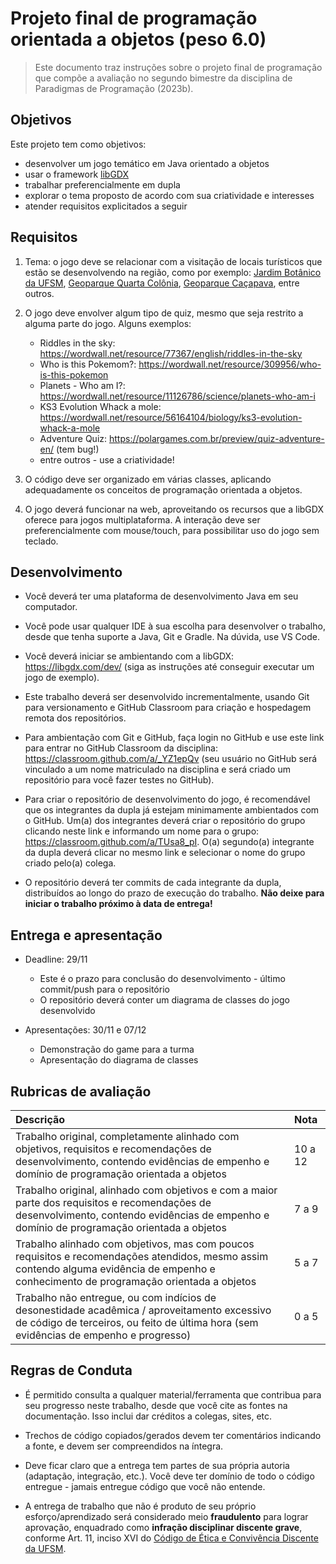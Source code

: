 <!--
author:   Andrea Charão

email:    andrea@inf.ufsm.br

version:  0.0.1

language: PT-BR

narrator: Brazilian Portuguese Female

comment:  Material de apoio para a disciplina
          ELC106 - Algoritmo e Programação,
          da Universidade Federal de Santa Maria

translation: English  translations/English.md

-->
<!--
nvm use v14.21.1
liascript-devserver --input README.md --port 3001 --live
link:     https://cdn.jsdelivr.net/gh/liascript/custom-style/custom.min.css
          https://cdn.jsdelivr.net/gh/andreainfufsm/elc106-2023a/classes/12/custom.css

-->


# Projeto final de programação orientada a objetos (peso 6.0)


> Este documento traz instruções sobre o projeto final de programação que compõe a avaliação no segundo bimestre da disciplina de Paradigmas de Programação (2023b).





## Objetivos

Este projeto tem como objetivos:

- desenvolver um jogo temático em Java orientado a objetos
- usar o framework [libGDX](https://libgdx.com/)
- trabalhar preferencialmente em dupla 
- explorar o tema proposto de acordo com sua criatividade e interesses
- atender requisitos explicitados a seguir

## Requisitos

1. Tema: o jogo deve se relacionar com a visitação de locais turísticos que estão se desenvolvendo na região, como por exemplo: [Jardim Botânico da UFSM](https://www.ufsm.br/orgaos-suplementares/jardim-botanico), [Geoparque Quarta Colônia](https://www.geoparquequartacolonia.com.br), [Geoparque Caçapava](https://geoparquecacapava.com.br/), entre outros.

2. O jogo deve envolver algum tipo de quiz, mesmo que seja restrito a alguma parte do jogo. Alguns exemplos:
   
   - Riddles in the sky: https://wordwall.net/resource/77367/english/riddles-in-the-sky
   - Who is this Pokemom?: https://wordwall.net/resource/309956/who-is-this-pokemon
   - Planets - Who am I?: https://wordwall.net/resource/11126786/science/planets-who-am-i
   - KS3 Evolution Whack a mole: https://wordwall.net/resource/56164104/biology/ks3-evolution-whack-a-mole
   - Adventure Quiz: https://polargames.com.br/preview/quiz-adventure-en/ (tem bug!)
   - entre outros - use a criatividade!


3. O código deve ser organizado em várias classes, aplicando adequadamente os conceitos de programação orientada a objetos.

4. O jogo deverá funcionar na web, aproveitando os recursos que a libGDX oferece para jogos multiplataforma. A interação deve ser preferencialmente com mouse/touch, para possibilitar uso do jogo sem teclado.


## Desenvolvimento

- Você deverá ter uma plataforma de desenvolvimento Java em seu computador.

- Você pode usar qualquer IDE à sua escolha para desenvolver o trabalho, desde que tenha suporte a Java, Git e Gradle. Na dúvida, use VS Code.

- Você deverá iniciar se ambientando com a libGDX: https://libgdx.com/dev/ (siga as instruções até conseguir executar um jogo de exemplo).

- Este trabalho deverá ser desenvolvido incrementalmente, usando Git para versionamento e GitHub Classroom para criação e hospedagem remota dos repositórios.

- Para ambientação com Git e GitHub, faça login no GitHub e use este link para entrar no GitHub Classroom da disciplina: https://classroom.github.com/a/_YZ1epQv (seu usuário no GitHub será vinculado a um nome matriculado na disciplina e será criado um repositório para você fazer testes no GitHub).

- Para criar o repositório de desenvolvimento do jogo, é recomendável que os integrantes da dupla já estejam minimamente ambientados com o GitHub. Um(a) dos integrantes deverá criar o repositório do grupo clicando neste link e informando um nome para o grupo: https://classroom.github.com/a/TUsa8_pI. O(a) segundo(a) integrante da dupla deverá clicar no mesmo link e selecionar o nome do grupo criado pelo(a) colega.

- O repositório deverá ter commits de cada integrante da dupla, distribuídos ao longo do prazo de execução do trabalho. **Não deixe para iniciar o trabalho próximo à data de entrega!**


## Entrega e apresentação


- Deadline: 29/11

  - Este é o prazo para conclusão do desenvolvimento - último commit/push para o repositório
  - O repositório deverá conter um diagrama de classes do jogo desenvolvido

- Apresentações: 30/11 e 07/12

  - Demonstração do game para a turma
  - Apresentação do diagrama de classes



## Rubricas de avaliação

<!-- data-type="none" -->
| Descrição   | Nota   |
| :--------- | :--------- |
| Trabalho original, completamente alinhado com objetivos, requisitos e recomendações de desenvolvimento, contendo evidências de empenho e domínio de programação orientada a objetos | 10 a 12 |
| Trabalho original, alinhado com objetivos e com a maior parte dos requisitos e recomendações de desenvolvimento, contendo evidências de empenho e domínio de programação orientada a objetos | 7 a 9 |
| Trabalho alinhado com objetivos, mas com poucos requisitos e recomendações atendidos, mesmo assim contendo alguma evidência de empenho e conhecimento de programação orientada a objetos  | 5 a 7 |
| Trabalho não entregue, ou com indícios de desonestidade acadêmica / aproveitamento excessivo de código de terceiros, ou feito de última hora (sem evidências de empenho e progresso)  | 0 a 5 |

## Regras de Conduta


- É permitido consulta a qualquer material/ferramenta que contribua para seu progresso neste trabalho, desde que você cite as fontes na documentação. Isso inclui dar créditos a colegas, sites, etc.

- Trechos de código copiados/gerados devem ter comentários indicando a fonte, e devem ser compreendidos na íntegra.

- Deve ficar claro que a entrega tem partes de sua própria autoria (adaptação, integração, etc.). Você deve ter domínio de todo o código entregue - jamais entregue código que você não entende.

- A entrega de trabalho que não é produto de seu próprio esforço/aprendizado será considerado meio **fraudulento** para lograr aprovação, enquadrado como **infração disciplinar discente grave**, conforme Art. 11, inciso XVI do [Código de Ética e Convivência Discente da UFSM](https://www.ufsm.br/pro-reitorias/proplan/codigo-de-etica-e-convivencia-discente-da-universidade-federal-de-santa-maria).
